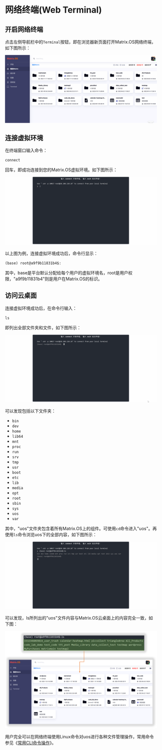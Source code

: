
# 网络终端(Web Terminal)

## 开启网络终端

点击左侧导航栏中的`Terminal`按钮，即在浏览器新页面打开Matrix.OS网络终端，如下图所示：

![Matrix.OS](../../../../../media/os/tools/terminal/openwebterminal.gif "打开Web Terminal")

## 连接虚拟环境

在终端窗口输入命令：

```
connect
```

回车，即成功连接到您的Matrix.OS虚拟环境。如下图所示：

![Matrix.OS](../../../../../media/os/tools/terminal/connectenv.gif "连接虚拟环境")

以上图为例，连接虚拟环境成功后，命令行显示：

```
(base) root@a9f9b11831b4$:
```

其中，base是平台默认分配给每个用户的虚拟环境名，root是用户权限，"a9f9b11831b4"则是用户在Matrix.OS的标识。

## 访问云桌面

连接虚拟环境成功后，在命令行输入：

```
ls
```
即列出全部文件夹和文件，如下图所示：

![Matrix.OS](../../../../../media/os/tools/terminal/webls.gif "列出文件和文件夹")

可以发现包括以下文件夹：

* `bin`
* `dev`
* `home`
* `lib64`
* `mnt`
* `proc`
* `run`
* `srv`
* `tmp`
* `usr`
* `boot`
* `etc`
* `lib`
* `media`
* `opt`
* `root`
* `sbin`
* `sys`
* `uos`
* `var`

其中，"uos"文件夹包含着所有Matrix.OS上的组件。可使用`cd`命令进入"uos"。再使用`ls`命令浏览uos下的全部内容，如下图所示：

![Matrix.OS](../../../../../media/os/tools/terminal/webcduos.gif "进入uos并展示内容")

可以发现，ls所列出的"uos"文件内容与Matrix.OS云桌面上的内容完全一致，如下图：

![Matrix.OS](../../../../../media/os/tools/terminal/webcduos.png "uos与Matrix.OS内容对应")

用户完全可以在网络终端使用Linux命令对uos进行各种文件管理操作，常用命令参见《[常用CLI命令操作](zh-cn/userguide/os/tools/terminals/command.md)》。
